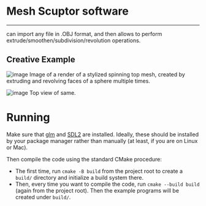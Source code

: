 # Mesh Scuptor software
--- 
can import any file in .OBJ format, and then allows to perform extrude/smoothen/subdivision/revolution operations. 


## Creative Example

![image](https://github.com/user-attachments/assets/d99ea62a-9199-4301-b594-d7c39beba785)
Image of a render of a stylized spinning top mesh, created by extruding and revolving faces of a sphere multiple times. 

![image](https://github.com/user-attachments/assets/2040299c-48e0-4077-8400-edbb53a0d5f5)
Top view of same.


# Running

Make sure that [glm](https://github.com/g-truc/glm) and [SDL2](https://www.libsdl.org/) are installed. Ideally, these should be installed by your package manager rather than manually (at least, if you are on Linux or Mac).

Then compile the code using the standard CMake procedure:

- The first time, run `cmake -B build` from the project root to create a `build/` directory and initialize a build system there.
- Then, every time you want to compile the code, run `cmake --build build` (again from the project root). Then the example programs will be created under `build/`.
